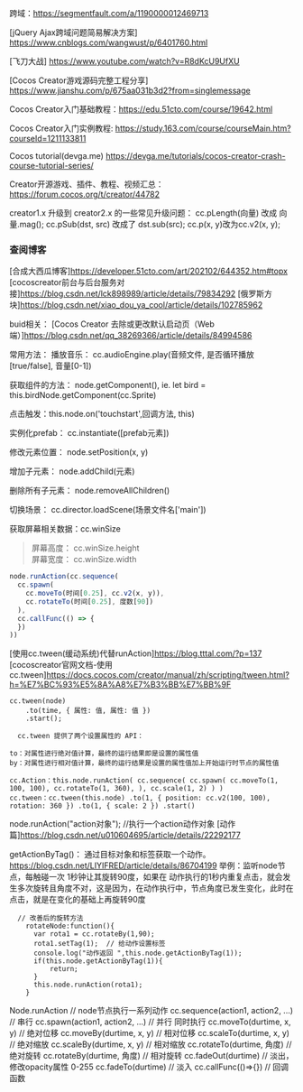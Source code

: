 跨域：https://segmentfault.com/a/1190000012469713

[jQuery Ajax跨域问题简易解决方案] https://www.cnblogs.com/wangwust/p/6401760.html

[飞刀大战] https://www.youtube.com/watch?v=R8dKcU9UfXU

[Cocos Creator游戏源码完整工程分享] https://www.jianshu.com/p/675aa031b3d2?from=singlemessage

Cocos Creator入门基础教程：https://edu.51cto.com/course/19642.html

Cocos Creator入门实例教程: https://study.163.com/course/courseMain.htm?courseId=1211133811

Cocos tutorial(devga.me) https://devga.me/tutorials/cocos-creator-crash-course-tutorial-series/

Creator开源游戏、插件、教程、视频汇总：https://forum.cocos.org/t/creator/44782

creator1.x 升级到 creator2.x 的一些常见升级问题：
  cc.pLength(向量) 改成 向量.mag();
  cc.pSub(dst, src) 改成了 dst.sub(src);
  cc.p(x, y)改为cc.v2(x, y);


### 查阅博客

  [合成大西瓜博客]<https://developer.51cto.com/art/202102/644352.htm#topx>
  [cocoscreator前台与后台服务对接]<https://blog.csdn.net/lck898989/article/details/79834292>
  [俄罗斯方块]<https://blog.csdn.net/xiao_dou_ya_cool/article/details/102785962>




  buid相关：
  [Cocos Creator 去除或更改默认启动页（Web端）]<https://blog.csdn.net/qq_38269366/article/details/84994586>


  常用方法：
  播放音乐： cc.audioEngine.play(音频文件, 是否循环播放[true/false], 音量[0-1])

  获取组件的方法： node.getComponent(), ie. let bird = this.birdNode.getComponent(cc.Sprite)  

 点击触发：this.node.on('touchstart',回调方法, this)  


 实例化prefab：  cc.instantiate([prefab元素])

 修改元素位置： node.setPosition(x, y)

 增加子元素： node.addChild(元素)

 删除所有子元素： node.removeAllChildren()

 切换场景： cc.director.loadScene(场景文件名['main'])

 获取屏幕相关数据：cc.winSize  
  > 屏幕高度： cc.winSize.height  
  > 屏幕宽度： cc.winSize.width

``` javascript
node.runAction(cc.sequence(
  cc.spawn(
    cc.moveTo(时间[0.25], cc.v2(x, y)),
    cc.rotateTo(时间[0.25], 度数[90])
  ),
  cc.callFunc(() => {
  })
))

```

[使用cc.tween(缓动系统)代替runAction]<https://blog.tttal.com/?p=137>
[cocoscreator官网文档-使用cc.tween]<https://docs.cocos.com/creator/manual/zh/scripting/tween.html?h=%E7%BC%93%E5%8A%A8%E7%B3%BB%E7%BB%9F>
```
cc.tween(node)
    .to(time, { 属性: 值, 属性: 值 })
    .start();

  cc.tween 提供了两个设置属性的 API：

to：对属性进行绝对值计算，最终的运行结果即是设置的属性值
by：对属性进行相对值计算，最终的运行结果是设置的属性值加上开始运行时节点的属性值

cc.Action：this.node.runAction( cc.sequence( cc.spawn( cc.moveTo(1, 100, 100), cc.rotateTo(1, 360), ), cc.scale(1, 2) ) )
cc.tween：cc.tween(this.node) .to(1, { position: cc.v2(100, 100), rotation: 360 }) .to(1, { scale: 2 }) .start()

```
node.runAction("action对象"); //执行一个action动作对象 [动作篇]<https://blog.csdn.net/u010604695/article/details/22292177>


getActionByTag()： 通过目标对象和标签获取一个动作。<https://blog.csdn.net/LIYIFRED/article/details/86704199>
举例：监听node节点，每触碰一次 1秒钟让其旋转90度，如果在 动作执行的1秒内重复点击，就会发生多次旋转且角度不对，这是因为，在动作执行中，节点角度已发生变化，此时在点击，就是在变化的基础上再旋转90度
```
  // 改善后的旋转方法
    rotateNode:function(){
      var rota1 = cc.rotateBy(1,90);
      rota1.setTag(1);  // 给动作设置标签
      console.log("动作返回 ",this.node.getActionByTag(1));
      if(this.node.getActionByTag(1)){ 
          return;
      }
      this.node.runAction(rota1);
    }

```


Node.runAction // node节点执行一系列动作
cc.sequence(action1, action2, ...) // 串行 
cc.spawn(action1, action2, ...) // 并行  同时执行
cc.moveTo(durtime, x, y) // 绝对位移
cc.moveBy(durtime, x, y) // 相对位移
cc.scaleTo(durtime, x, y) // 绝对缩放
cc.scaleBy(durtime, x, y) // 相对缩放
cc.rotateTo(durtime, 角度) // 绝对旋转
cc.rotateBy(durtime, 角度) // 相对旋转
cc.fadeOut(durtime) // 淡出， 修改opacity属性 0-255
cc.fadeTo(durtime) // 淡入
cc.callFunc(()=>{}) // 回调函数
